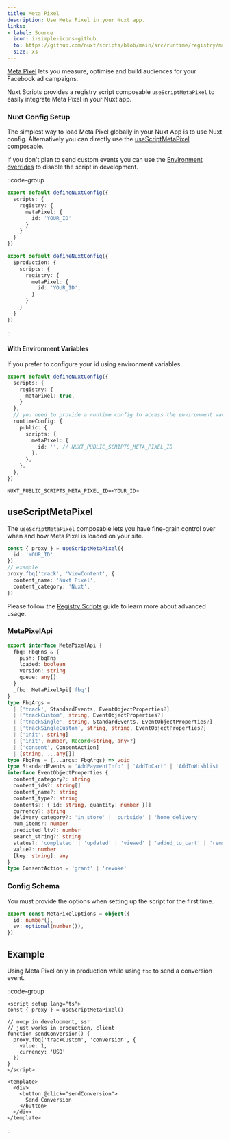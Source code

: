 ```yaml
---
title: Meta Pixel
description: Use Meta Pixel in your Nuxt app.
links:
- label: Source
  icon: i-simple-icons-github
  to: https://github.com/nuxt/scripts/blob/main/src/runtime/registry/meta-pixel.ts
  size: xs
---
```


[Meta Pixel](https://www.facebook.com/business/tools/meta-pixel) lets you measure, optimise and build audiences for your Facebook ad campaigns.

Nuxt Scripts provides a registry script composable `useScriptMetaPixel` to easily integrate Meta Pixel in your Nuxt app.

### Nuxt Config Setup

The simplest way to load Meta Pixel globally in your Nuxt App is to use Nuxt config. Alternatively you can directly
use the [useScriptMetaPixel](#useScriptMetaPixel) composable.

If you don't plan to send custom events you can use the [Environment overrides](https://nuxt.com/docs/getting-started/configuration#environment-overrides) to
disable the script in development.

::code-group

```ts [Always enabled]
export default defineNuxtConfig({
  scripts: {
    registry: {
      metaPixel: {
        id: 'YOUR_ID'
      }
    }
  }
})
```

```ts [Production only]
export default defineNuxtConfig({
  $production: {
    scripts: {
      registry: {
        metaPixel: {
          id: 'YOUR_ID',
        }
      }
    }
  }
})
```

::

#### With Environment Variables

If you prefer to configure your id using environment variables.

```ts [nuxt.config.ts]
export default defineNuxtConfig({
  scripts: {
    registry: {
      metaPixel: true,
    }
  },
  // you need to provide a runtime config to access the environment variables
  runtimeConfig: {
    public: {
      scripts: {
        metaPixel: {
          id: '', // NUXT_PUBLIC_SCRIPTS_META_PIXEL_ID
        },
      },
    },
  },
})
```

```text [.env]
NUXT_PUBLIC_SCRIPTS_META_PIXEL_ID=<YOUR_ID>
```

## useScriptMetaPixel

The `useScriptMetaPixel` composable lets you have fine-grain control over when and how Meta Pixel is loaded on your site.

```ts
const { proxy } = useScriptMetaPixel({
  id: 'YOUR_ID'
})
// example
proxy.fbq('track', 'ViewContent', {
  content_name: 'Nuxt Pixel',
  content_category: 'Nuxt',
})
```

Please follow the [Registry Scripts](/docs/guides/registry-scripts) guide to learn more about advanced usage.

### MetaPixelApi

```ts
export interface MetaPixelApi {
  fbq: FbqFns & {
    push: FbqFns
    loaded: boolean
    version: string
    queue: any[]
  }
  _fbq: MetaPixelApi['fbq']
}
type FbqArgs =
  | ['track', StandardEvents, EventObjectProperties?]
  | ['trackCustom', string, EventObjectProperties?]
  | ['trackSingle', string, StandardEvents, EventObjectProperties?]
  | ['trackSingleCustom', string, string, EventObjectProperties?]
  | ['init', string]
  | ['init', number, Record<string, any>?]
  | ['consent', ConsentAction]
  | [string, ...any[]]
type FbqFns = (...args: FbqArgs) => void
type StandardEvents = 'AddPaymentInfo' | 'AddToCart' | 'AddToWishlist' | 'CompleteRegistration' | 'Contact' | 'CustomizeProduct' | 'Donate' | 'FindLocation' | 'InitiateCheckout' | 'Lead' | 'Purchase' | 'Schedule' | 'Search' | 'StartTrial' | 'SubmitApplication' | 'Subscribe' | 'ViewContent'
interface EventObjectProperties {
  content_category?: string
  content_ids?: string[]
  content_name?: string
  content_type?: string
  contents?: { id: string, quantity: number }[]
  currency?: string
  delivery_category?: 'in_store' | 'curbside' | 'home_delivery'
  num_items?: number
  predicted_ltv?: number
  search_string?: string
  status?: 'completed' | 'updated' | 'viewed' | 'added_to_cart' | 'removed_from_cart' | string
  value?: number
  [key: string]: any
}
type ConsentAction = 'grant' | 'revoke'
```

### Config Schema

You must provide the options when setting up the script for the first time.

```ts
export const MetaPixelOptions = object({
  id: number(),
  sv: optional(number()),
})
```

## Example

Using Meta Pixel only in production while using `fbq` to send a conversion event.

::code-group

```vue [ConversionButton.vue]
<script setup lang="ts">
const { proxy } = useScriptMetaPixel()

// noop in development, ssr
// just works in production, client
function sendConversion() {
  proxy.fbq('trackCustom', 'conversion', {
    value: 1,
    currency: 'USD'
  })
}
</script>

<template>
  <div>
    <button @click="sendConversion">
      Send Conversion
    </button>
  </div>
</template>
```

::
